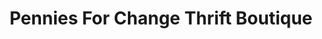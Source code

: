 ---
title: "Pennies For Change Thrift Boutique"
url: /durham/pennies-for-change-thrift-boutique/
shop: Gebrauchtwaren
---